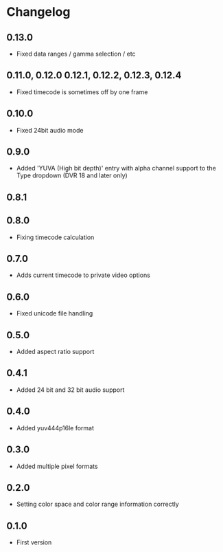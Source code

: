 # Changelog
## 0.13.0
- Fixed data ranges / gamma selection / etc
## 0.11.0, 0.12.0 0.12.1, 0.12.2, 0.12.3, 0.12.4
- Fixed timecode is sometimes off by one frame
## 0.10.0
- Fixed 24bit audio mode
## 0.9.0
- Added 'YUVA (High bit depth)' entry with alpha channel support to the Type dropdown (DVR 18 and later only)
## 0.8.1
## 0.8.0
- Fixing timecode calculation
## 0.7.0
- Adds current timecode to private video options
## 0.6.0
- Fixed unicode file handling
## 0.5.0
- Added aspect ratio support
## 0.4.1
- Added 24 bit and 32 bit audio support
## 0.4.0
- Added yuv444p16le format
## 0.3.0
- Added multiple pixel formats
## 0.2.0
- Setting color space and color range information correctly
## 0.1.0
- First version
